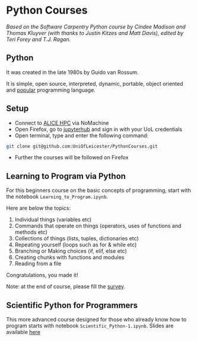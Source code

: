 # Python Courses
*Based on the Software Carpentry Python course by Cindee Madison and Thomas Kluyver (with thanks to Justin Kitzes and Matt Davis), edited by Teri Forey and T.J. Ragan.*

## Python
It was created in the late 1980s by Guido van Rossum.

It is simple, open source, interpreted, dynamic, portable, object oriented 
and [popular](https://pypi.org/) programming language.

## Setup
- Connect to [ALICE HPC](https://alice-docs.le.ac.uk/) via NoMachine
- Open Firefox, go to [jupyterhub](https://jupyterhub.rcs.le.ac.uk/hub/login) and sign in with your UoL credentials
- Open terminal, type and enter the following command:
```sh
git clone git@github.com:UniOfLeicester/PythonCourses.git
```
- Further the courses will be followed on Firefox

## Learning to Program via Python
For this beginners course on the basic concepts of programming, start with the notebook `Learning_to_Program.ipynb`.

Here are below the topics:
1. Individual things (variables etc)
2. Commands that operate on things (operators, uses of functions and methods etc)
3. Collections of things (lists, tuples, dictionaries etc)
4. Repeating yourself (loops such as for & while etc)
5. Branching or Making choices (if, elif, else etc)
6. Creating chunks with functions and modules 
7. Reading from a file

Congratulations, you made it!

Note: at the end of course, please fill the [survey](https://app.onlinesurveys.jisc.ac.uk/s/leicester/learning-to-program-via-python).

## Scientific Python for Programmers
This more advanced course designed for those who already know how to program starts with notebook `Scientific_Python-1.ipynb`.
Slides are available [here](https://docs.google.com/presentation/d/1ts4tmB94niBYX0xKdxoNpsbaErdI88ZA9qp4aVQqhlE/edit?usp=sharing)
